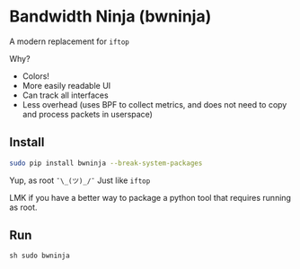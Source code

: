 # Bandwidth Ninja (bwninja)

A modern replacement for `iftop`

Why?
- Colors!
- More easily readable UI
- Can track all interfaces
- Less overhead (uses BPF to collect metrics, and does not need to copy and process packets in userspace)


## Install

```sh
sudo pip install bwninja --break-system-packages
```

Yup, as root `¯\_(ツ)_/¯` Just like `iftop`

LMK if you have a better way to package a python tool that requires running
as root.


## Run

``sh
sudo bwninja
``

